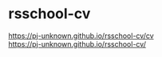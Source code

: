 # rsschool-cv
https://pj-unknown.github.io/rsschool-cv/cv \
https://pj-unknown.github.io/rsschool-cv/
